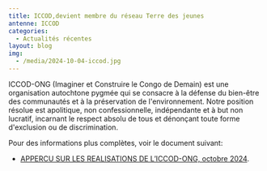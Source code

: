 ```yaml
---
title: ICCOD,devient membre du réseau Terre des jeunes
antenne: ICCOD
categories:
  - Actualités récentes
layout: blog
img:
  - /media/2024-10-04-iccod.jpg
---
```

ICCOD-ONG (Imaginer et Construire le Congo de Demain) est une organisation autochtone pygmée qui se consacre à la défense du bien-être des communautés et à la préservation de l'environnement. Notre position résolue est apolitique, non confessionnelle, indépendante et à but non lucratif, incarnant le respect absolu de tous et dénonçant toute forme d'exclusion ou de discrimination.

Pour des informations plus complètes, voir le document suivant:

* [APPERCU SUR LES REALISATIONS DE L’ICCOD-ONG, octobre 2024](https://contenu.terredesjeunes.org/media/2024-10-apercus_sur_les_realisation_d_iccod-ong.docx.pdf).
